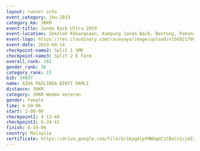 ```yaml
---
layout: runner-info 
event_category: jbu-2019 
category_km: 30KM 
event-title: Janda Baik Ultra 2019
event-location: Sekolah Kebangsaan, Kampung Janda Baik, Bentong, Pahang, Malaysia 
event-logo: https://res.cloudinary.com/raceyaya/image/upload/v1569217009/logo/janda-baik_vch1pc.jpg 
event-date: 2019-09-14 
checkpoint-name2: Split 1 SMK 
checkpoint-name3: Split 2 E Farm 
overall_rank: 162
gender_rank: 36
category_rank: 15
bib: 34037
name: AIDA RAZLINDA BINTI RAMLI
distance: 30KM
category: 30KM Women Veteran
gender: Female
time: 4-59-06
start: 2-00-00
checkpoint2: 4-13-40
checkpoint3: 6-24-41
finish: 6-59-06
country: Malaysia
certificate: https://drive.google.com/file/d/1Kpq4iptMWUgUCzCBsCx1cj4IX18jYb0h/view?usp=sharing
---
```

